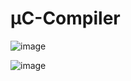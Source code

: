 # µC-Compiler

![image](https://user-images.githubusercontent.com/48773234/133545021-db8b7210-79e8-44f0-bcd6-d2f3d121bdea.png)

![image](https://user-images.githubusercontent.com/48773234/133545159-bcb35e40-2848-4add-90f3-032bc994aba8.png)
